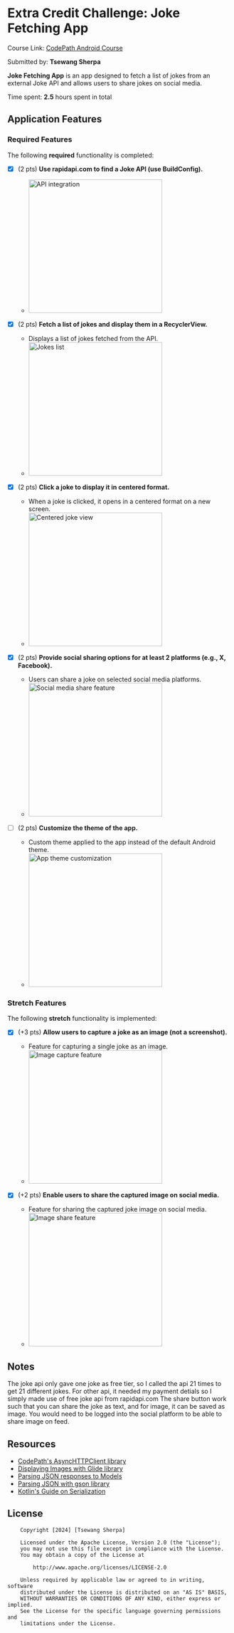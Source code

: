 # Extra Credit Challenge: Joke Fetching App

Course Link: [CodePath Android Course](https://courses.codepath.org/courses/and102/unit/3#!labs)

Submitted by: **Tsewang Sherpa** <!-- Replace 'Your Name Here' with your actual name -->

**Joke Fetching App** is an app designed to fetch a list of jokes from an external Joke API and allows users to share jokes on social media.

Time spent: **2.5** hours spent in total <!-- Replace 'X' with the number of hours you spent on this project -->

## Application Features

### Required Features

The following **required** functionality is completed:
- [X] (2 pts) **Use rapidapi.com to find a Joke API (use BuildConfig).**
  - <img src="./RapidAPI.gif" width="300"  alt="API integration">

- [X] (2 pts) **Fetch a list of jokes and display them in a RecyclerView.**
  - Displays a list of jokes fetched from the API.
  - <img src="./LikeUnlikePic.gif" width="300"  alt="Jokes list">

- [X] (2 pts) **Click a joke to display it in centered format.**
  - When a joke is clicked, it opens in a centered format on a new screen.
  - <img src="./DetailJoke.gif" width="300" alt="Centered joke view">

- [X] (2 pts) **Provide social sharing options for at least 2 platforms (e.g., X, Facebook).**
  - Users can share a joke on selected social media platforms.
  - <img src="./sharingImg.gif" width="300" alt="Social media share feature">

- [ ] (2 pts) **Customize the theme of the app.**
  - Custom theme applied to the app instead of the default Android theme.
  - <img src="./sharingImg.gif" width="300"  alt="App theme customization">

### Stretch Features

The following **stretch** functionality is implemented:

- [X] (+3 pts) **Allow users to capture a joke as an image (not a screenshot).**
  - Feature for capturing a single joke as an image.
  - <img src="./sharingPicImage.gif" width="300"  alt="Image capture feature">

- [X] (+2 pts) **Enable users to share the captured image on social media.**
  - Feature for sharing the captured joke image on social media.
  - <img src="./sharingPicImage.gif" width="300"  alt="Image share feature">

## Notes
The joke api only gave one joke as free tier, so I called the api 21 times to get 21 different jokes. For other api, it needed my payment detials so I simply made use of free joke api from rapidapi.com
The share button work such that you can share the joke as text, and for image, it can be saved as image. You would need to be logged into the social platform to be able to share image on feed. 

## Resources

- [CodePath's AsyncHTTPClient library](https://guides.codepath.org/android/Using-CodePath-Async-Http-Client)
- [Displaying Images with Glide library](https://guides.codepath.org/android/Displaying-Images-with-the-Glide-Library)
- [Parsing JSON responses to Models](https://guides.codepath.org/android/converting-json-to-models)
- [Parsing JSON with gson library](https://guides.codepath.org/android/Leveraging-the-Gson-Library#parsing-the-response)
- [Kotlin's Guide on Serialization](https://kotlinlang.org/docs/serialization.html)

## License

```plaintext
    Copyright [2024] [Tsewang Sherpa]

    Licensed under the Apache License, Version 2.0 (the "License");
    you may not use this file except in compliance with the License.
    You may obtain a copy of the License at

        http://www.apache.org/licenses/LICENSE-2.0

    Unless required by applicable law or agreed to in writing, software
    distributed under the License is distributed on an "AS IS" BASIS,
    WITHOUT WARRANTIES OR CONDITIONS OF ANY KIND, either express or implied.
    See the License for the specific language governing permissions and
    limitations under the License.
